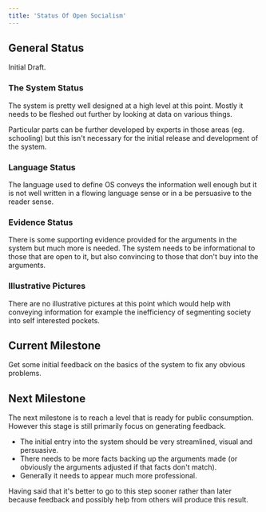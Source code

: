 ```yaml
---
title: 'Status Of Open Socialism'
---
```


## General Status

Initial Draft.

### The System Status

The system is pretty well designed at a high level at this point. Mostly it needs to be fleshed out further by looking at data on various things.

Particular parts can be further developed by experts in those areas (eg. schooling) but this isn't necessary for the initial release and development of the system.

### Language Status

The language used to define OS conveys the information well enough but it is not well written in a flowing language sense or in a be persuasive to the reader sense.

### Evidence Status

There is some supporting evidence provided for the arguments in the system but much more is needed. The system needs to be informational to those that are open to it, but also convincing to those that don't buy into the arguments.

### Illustrative Pictures

There are no illustrative pictures at this point which would help with conveying information for example the inefficiency of segmenting society into self interested pockets.

## Current Milestone

Get some initial feedback on the basics of the system to fix any obvious problems.

## Next Milestone

The next milestone is to reach a level that is ready for public consumption. However this stage is still primarily focus on generating feedback.

* The initial entry into the system should be very streamlined, visual and persuasive.
* There needs to be more facts backing up the arguments made (or obviously the arguments adjusted if that facts don't match).
* Generally it needs to appear much more professional.

Having said that it's better to go to this step sooner rather than later because feedback and possibly help from others will produce this result.
